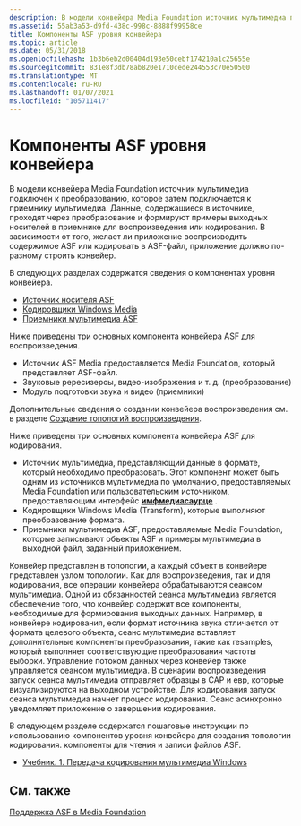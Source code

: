 ```yaml
---
description: В модели конвейера Media Foundation источник мультимедиа подключен к преобразованию, которое затем подключается к приемнику мультимедиа.
ms.assetid: 55ab3a53-d9fd-438c-998c-8888f99958ce
title: Компоненты ASF уровня конвейера
ms.topic: article
ms.date: 05/31/2018
ms.openlocfilehash: 1b3b6eb2d00404d193e50cebf174210a1c25655e
ms.sourcegitcommit: 831e8f3db78ab820e1710cede244553c70e50500
ms.translationtype: MT
ms.contentlocale: ru-RU
ms.lasthandoff: 01/07/2021
ms.locfileid: "105711417"
---
```

# <a name="pipeline-layer-asf-components"></a>Компоненты ASF уровня конвейера

В модели конвейера Media Foundation источник мультимедиа подключен к преобразованию, которое затем подключается к приемнику мультимедиа. Данные, содержащиеся в источнике, проходят через преобразование и формируют примеры выходных носителей в приемнике для воспроизведения или кодирования. В зависимости от того, желает ли приложение воспроизводить содержимое ASF или кодировать в ASF-файл, приложение должно по-разному строить конвейер.

В следующих разделах содержатся сведения о компонентах уровня конвейера.

-   [Источник носителя ASF](asf-media-source.md)
-   [Кодировщики Windows Media](windows-media-encoders.md)
-   [Приемники мультимедиа ASF](asf-media-sinks.md)

Ниже приведены три основных компонента конвейера ASF для воспроизведения.

-   Источник ASF Media предоставляется Media Foundation, который представляет ASF-файл.
-   Звуковые рересизерсы, видео-изображения и т. д. (преобразование)
-   Модуль подготовки звука и видео (приемники)

Дополнительные сведения о создании конвейера воспроизведения см. в разделе [Создание топологий воспроизведения](creating-playback-topologies.md).

Ниже приведены три основных компонента конвейера ASF для кодирования.

-   Источник мультимедиа, представляющий данные в формате, который необходимо преобразовать. Этот компонент может быть одним из источников мультимедиа по умолчанию, предоставляемых Media Foundation или пользовательским источником, предоставляющим интерфейс [**имфмедиасаурце**](/windows/desktop/api/mfidl/nn-mfidl-imfmediasource) .
-   Кодировщики Windows Media (Transform), которые выполняют преобразование формата.
-   Приемники мультимедиа ASF, предоставляемые Media Foundation, которые записывают объекты ASF и примеры мультимедиа в выходной файл, заданный приложением.

Конвейер представлен в топологии, а каждый объект в конвейере представлен узлом топологии. Как для воспроизведения, так и для кодирования, все операции конвейера обрабатываются сеансом мультимедиа. Одной из обязанностей сеанса мультимедиа является обеспечение того, что конвейер содержит все компоненты, необходимые для формирования выходных данных. Например, в конвейере кодирования, если формат источника звука отличается от формата целевого объекта, сеанс мультимедиа вставляет дополнительные компоненты преобразования, такие как resamples, который выполняет соответствующие преобразования частоты выборки. Управление потоком данных через конвейер также управляется сеансом мультимедиа. В сценарии воспроизведения запуск сеанса мультимедиа отправляет образцы в САР и евр, которые визуализируются на выходном устройстве. Для кодирования запуск сеанса мультимедиа начнет процесс кодирования. Сеанс асинхронно уведомляет приложение о завершении кодирования.

В следующем разделе содержатся пошаговые инструкции по использованию компонентов уровня конвейера для создания топологии кодирования. компоненты для чтения и записи файлов ASF.

-   [Учебник. 1. Передача кодирования мультимедиа Windows](tutorial--1-pass-windows-media-encoding.md)

## <a name="related-topics"></a>См. также

<dl> <dt>

[Поддержка ASF в Media Foundation](asf-support-in-media-foundation.md)
</dt> </dl>

 

 



